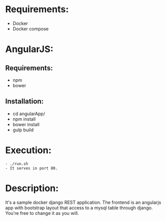# Requirements:

   - Docker
   - Docker compose

# AngularJS:

## Requirements:
   - npm
   - bower

## Installation:
   - cd angularApp/
   - npm install
   - bower install
   - gulp build

# Execution:
    - ./run.sh
    - It serves in port 80.

# Description:
   It's a sample docker django REST application. The frontend is an angularjs app with bootstrap layout that access to a mysql table through django.
   You're free to change it as you will.